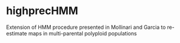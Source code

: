 # highprecHMM
Extension of HMM procedure presented in Mollinari and Garcia to re-estimate maps in multi-parental polyploid populations

